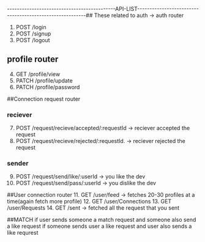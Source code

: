 --------------------------------------------API-LIST---------------------------------------------------------## These related to auth -> auth router
1. POST /login
2. POST /signup
3. POST /logout

## profile router
4. GET /profile/view
5. PATCH /profile/update 
6. PATCH /profile/password
 
##Connection request router
### reciever
7. POST /request/recieve/accepted/:requestId -> reciever accepted the request
8. POST /request/recieve/rejected/:requestId. -> reciever rejected the request
### sender
9. POST /request/send/like/:userId -> you like the dev
10. POST /request/send/pass/:userId -> you dislike the dev

##User connection router
11. GET /user/feed -> fetches 20-30 profiles at a time(again fetch more profile)
12. GET /user/Connections
13. GET /user/Requests
14. GET /sent -> fetched all the request that you sent

##MATCH
if user sends someone a match request and someone also send a like request
if someone sends user a like request and user also sends a like requrest 
